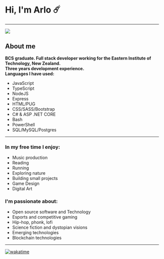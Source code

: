 # Hi, I'm Arlo ☄️
---
<a href="https://linkedin.com/in/arlo-wotherspoon">
  <img src="https://img.shields.io/badge/LinkedIn-blue?logo=linkedin&logoColor=white&style=for-the-badge">
</a>

## About me
**BCS graduate. Full stack developer working for the Eastern Institute of Technology, New Zealand.**  
**Three years development experience.**  
**Languages I have used:**

- JavaScript
- TypeScript
- NodeJS
- Express
- HTML/PUG
- CSS/SASS/Bootstrap
- C# & ASP .NET CORE
- Bash
- PowerShell
- SQL/MySQL/Postgres

---

### In my free time I enjoy:

- Music production
- Reading
- Running
- Exploring nature
- Building small projects
- Game Design
- Digital Art

### I'm passionate about:

- Open source software and Technology
- Esports and competitive gaming
- Hip-hop, phonk, lofi
- Science fiction and dystopian visions
- Emerging technologies
- Blockchain technologies

---

[![wakatime](https://wakatime.com/badge/user/4b403875-2abb-4659-950b-05b75013fac7.svg)](https://wakatime.com/@4b403875-2abb-4659-950b-05b75013fac7?style=plastic)

<!--
**20rp/20rp** is a ✨ _special_ ✨ repository because its `README.md` (this file) appears on your GitHub profile.

Here are some ideas to get you started:

- 🔭 I’m currently working on ...
- 🌱 I’m currently learning ...
- 👯 I’m looking to collaborate on ...
- 🤔 I’m looking for help with ...
- 💬 Ask me about ...
- 📫 How to reach me: ...
- 😄 Pronouns: ...
- ⚡ Fun fact: ...
-->
